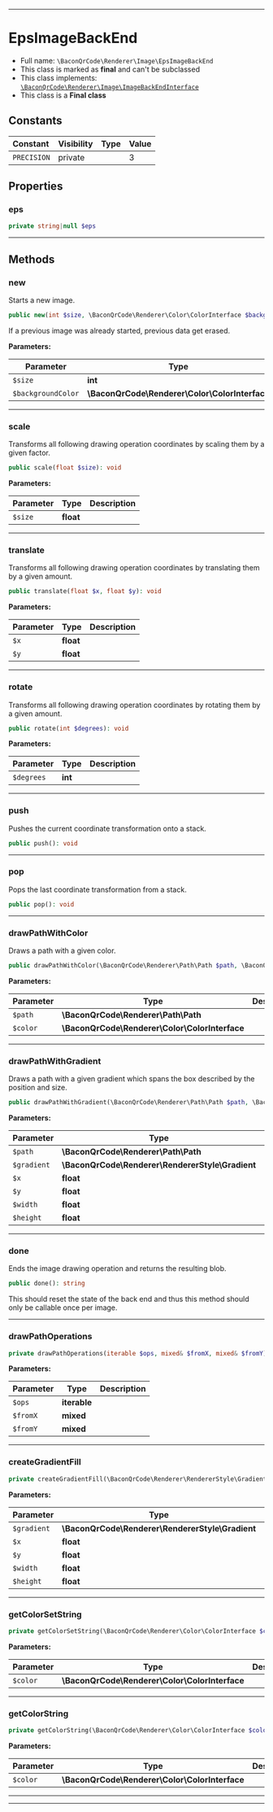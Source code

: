 ***

# EpsImageBackEnd

* Full name: `\BaconQrCode\Renderer\Image\EpsImageBackEnd`
* This class is marked as **final** and can't be subclassed
* This class implements:
  [`\BaconQrCode\Renderer\Image\ImageBackEndInterface`](./ImageBackEndInterface.md)
* This class is a **Final class**

## Constants

| Constant | Visibility | Type | Value |
|:---------|:-----------|:-----|:------|
|`PRECISION`|private| |3|

## Properties

### eps

```php
private string|null $eps
```

***

## Methods

### new

Starts a new image.

```php
public new(int $size, \BaconQrCode\Renderer\Color\ColorInterface $backgroundColor): void
```

If a previous image was already started, previous data get erased.

**Parameters:**

| Parameter | Type | Description |
|-----------|------|-------------|
| `$size` | **int** |  |
| `$backgroundColor` | **\BaconQrCode\Renderer\Color\ColorInterface** |  |

***

### scale

Transforms all following drawing operation coordinates by scaling them by a given factor.

```php
public scale(float $size): void
```

**Parameters:**

| Parameter | Type | Description |
|-----------|------|-------------|
| `$size` | **float** |  |

***

### translate

Transforms all following drawing operation coordinates by translating them by a given amount.

```php
public translate(float $x, float $y): void
```

**Parameters:**

| Parameter | Type | Description |
|-----------|------|-------------|
| `$x` | **float** |  |
| `$y` | **float** |  |

***

### rotate

Transforms all following drawing operation coordinates by rotating them by a given amount.

```php
public rotate(int $degrees): void
```

**Parameters:**

| Parameter | Type | Description |
|-----------|------|-------------|
| `$degrees` | **int** |  |

***

### push

Pushes the current coordinate transformation onto a stack.

```php
public push(): void
```

***

### pop

Pops the last coordinate transformation from a stack.

```php
public pop(): void
```

***

### drawPathWithColor

Draws a path with a given color.

```php
public drawPathWithColor(\BaconQrCode\Renderer\Path\Path $path, \BaconQrCode\Renderer\Color\ColorInterface $color): void
```

**Parameters:**

| Parameter | Type | Description |
|-----------|------|-------------|
| `$path` | **\BaconQrCode\Renderer\Path\Path** |  |
| `$color` | **\BaconQrCode\Renderer\Color\ColorInterface** |  |

***

### drawPathWithGradient

Draws a path with a given gradient which spans the box described by the position and size.

```php
public drawPathWithGradient(\BaconQrCode\Renderer\Path\Path $path, \BaconQrCode\Renderer\RendererStyle\Gradient $gradient, float $x, float $y, float $width, float $height): void
```

**Parameters:**

| Parameter | Type | Description |
|-----------|------|-------------|
| `$path` | **\BaconQrCode\Renderer\Path\Path** |  |
| `$gradient` | **\BaconQrCode\Renderer\RendererStyle\Gradient** |  |
| `$x` | **float** |  |
| `$y` | **float** |  |
| `$width` | **float** |  |
| `$height` | **float** |  |

***

### done

Ends the image drawing operation and returns the resulting blob.

```php
public done(): string
```

This should reset the state of the back end and thus this method should only be callable once per image.









***

### drawPathOperations

```php
private drawPathOperations(iterable $ops, mixed& $fromX, mixed& $fromY): string
```

**Parameters:**

| Parameter | Type | Description |
|-----------|------|-------------|
| `$ops` | **iterable** |  |
| `$fromX` | **mixed** |  |
| `$fromY` | **mixed** |  |

***

### createGradientFill

```php
private createGradientFill(\BaconQrCode\Renderer\RendererStyle\Gradient $gradient, float $x, float $y, float $width, float $height): void
```

**Parameters:**

| Parameter | Type | Description |
|-----------|------|-------------|
| `$gradient` | **\BaconQrCode\Renderer\RendererStyle\Gradient** |  |
| `$x` | **float** |  |
| `$y` | **float** |  |
| `$width` | **float** |  |
| `$height` | **float** |  |

***

### getColorSetString

```php
private getColorSetString(\BaconQrCode\Renderer\Color\ColorInterface $color): string
```

**Parameters:**

| Parameter | Type | Description |
|-----------|------|-------------|
| `$color` | **\BaconQrCode\Renderer\Color\ColorInterface** |  |

***

### getColorString

```php
private getColorString(\BaconQrCode\Renderer\Color\ColorInterface $color): string
```

**Parameters:**

| Parameter | Type | Description |
|-----------|------|-------------|
| `$color` | **\BaconQrCode\Renderer\Color\ColorInterface** |  |

***


***

